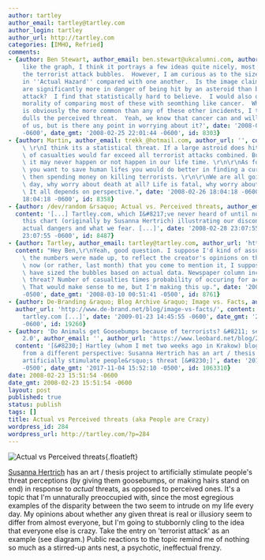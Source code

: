 ```yaml
---
author: tartley
author_email: tartley@tartley.com
author_login: tartley
author_url: http://tartley.com
categories: [IMHO, Refried]
comments:
- {author: Ben Stewart, author_email: ben.stewart@ukcalumni.com, author_url: '', content: 'I
    like the graph, I think it portrays a few ideas quite nicely, most noticeably
    the terrorist attack bubbles.  However, I am curious as to the size of the bubbles
    in ''Actual Hazard'' compared with one another.  Is the image claiming that we
    are significantly more in danger of being hit by an asteroid than by a terrorist
    attack?  I find that statistically hard to believe.  I would also question the
    morality of comparing most of these with seomthing like cancer.  While cancer
    is obviously the more common than any of these other incidents, I think its omni-presence
    dulls the perceived threat.  Yeah, we know that cancer can and will kill most
    of us, but is there any point in worrying about it?', date: '2008-02-25 22:01:44
    -0600', date_gmt: '2008-02-25 22:01:44 -0600', id: 8303}
- {author: Martin, author_email: trekk_@hotmail.com, author_url: '', content: "Ben:\
    \ \r\nI think its a statistical threat. If a large astroid does hit us the amount\
    \ of casualties would far exceed all terrorist attacks combined. But as you say\
    \ it may never happen or not happen in our life time. \r\n\r\nAs for cancer. If\
    \ you want to save human lifes you would do better in finding a cure for cancer\
    \ then spending money on killing terrorists. \r\n\r\nWe are all going to die some\
    \ day, why worry about death at all? Life is fatal, why worry about any threat?\
    \ It all depends on perspective.", date: '2008-02-26 18:04:18 -0600', date_gmt: '2008-02-26
    18:04:18 -0600', id: 8358}
- {author: /dev/random &rsaquo; Actual vs. Perceived threats, author_email: '', author_url: 'http://mcdevzone.com/2008/02/28/actual-vs-perceived-threats/',
  content: '[...] Tartley.com, which I&#8217;ve never heard of until now, has posted
    this chart (originally by Susanna Hertrich) illustrating our disconnect between
    actual dangers and what we fear. [...]', date: '2008-02-28 23:07:55 -0600', date_gmt: '2008-02-28
    23:07:55 -0600', id: 8487}
- {author: Tartley, author_email: tartley@tartley.com, author_url: 'http://tartley.com',
  content: "Hey Ben,\r\nYeah, good question. I suppose I'd kind of assumed that all\
    \ the numbers were made up, to reflect the creator's opinions on the matter, but\
    \ now (or rather, last month) that you come to mention it, I suppose they could\
    \ have sized the bubbles based on actual data. Newspaper column inches for percieved\
    \ threat? Number of casualties times probability of occuring for actual threat?\
    \ That would make sense to me, but I'm making this up.", date: '2008-03-10 00:51:41
    -0500', date_gmt: '2008-03-10 00:51:41 -0500', id: 8761}
- {author: De-Branding &raquo; Blog Archive &raquo; Image vs. Facts, author_email: '',
  author_url: 'http://www.de-brand.net/blog/image-vs-facts/', content: '[...] via
    tartley.com [...]', date: '2009-01-23 14:45:55 -0600', date_gmt: '2009-01-23 14:45:55
    -0600', id: 19260}
- {author: 'Do Animals get Goosebumps because of terrorists? &#8211; semantic weltbild
    2.0', author_email: '', author_url: 'https://www.leobard.net/blog/2008/03/17/do-animals-get-goosebumps-because-of-terrorists/',
  content: '[&#8230;] Hartley (whom I met two weeks ago in Krakow) blogged about it
    from a different perspective: Susanna Hertrich has an art / thesis project to
    artificially stimulate people&rsquo;s threat [&#8230;]', date: '2017-11-04 15:52:10
    -0500', date_gmt: '2017-11-04 15:52:10 -0500', id: 1063310}
date: 2008-02-23 15:51:54 -0600
date_gmt: 2008-02-23 15:51:54 -0600
layout: post
published: true
status: publish
tags: []
title: Actual vs Perceived threats (aka People are Crazy)
wordpress_id: 284
wordpress_url: http://tartley.com/?p=284
---
```


![Actual vs Perceived
threats](/assets/2008/02/0aelecrtromshjoi9.jpg){.floatleft}[](http://www.susannahertrich.com/html/humansanimals.html)

[Susanna
Hertrich](http://www.susannahertrich.com/html/humansanimals.html) has an
art / thesis project to artificially stimulate people's threat
perceptions (by giving them goosebumps, or making hairs stand on end) in
response to *actual* threats, as opposed to perceived ones. It's a topic
that I'm unnaturally preoccupied with, since the most egregious examples
of the disparity between the two seem to intrude on my life every day.
My opinions about whether any given threat is real or illusiory seem to
differ from almost everyone, but I'm going to stubbornly cling to the
idea that everyone else is crazy. Take the entry on 'terrorist attack'
as an example (see diagram.) Public reactions to the topic remind me of
nothing so much as a stirred-up ants nest, a psychotic, ineffectual
frenzy.
